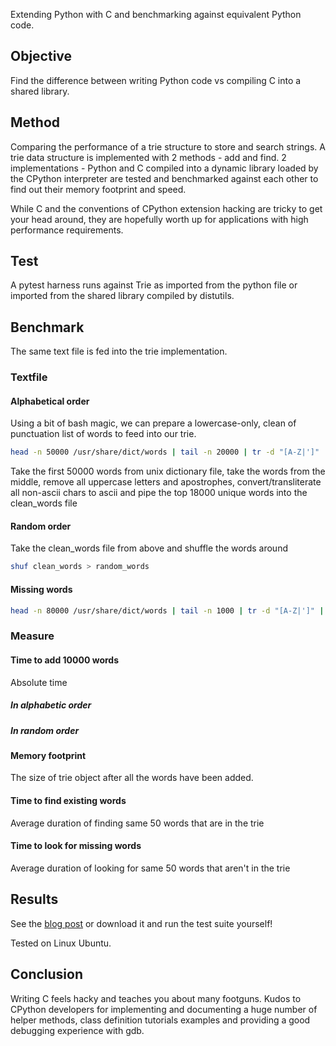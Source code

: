 Extending Python with C and benchmarking against equivalent Python code.

## Objective

Find the difference between writing Python code vs compiling C into a shared library. 

## Method

Comparing the performance of a trie structure to store and search strings. A trie data structure is implemented with 2 methods - add and find. 2 implementations - Python and C compiled into a dynamic library loaded by the CPython interpreter are tested and benchmarked against each other to find out their memory footprint and speed. 

While C and the conventions of CPython extension hacking are tricky to get your head around, they are hopefully worth up for applications with high performance requirements. 

## Test

A pytest harness runs against Trie as imported from the python file or imported from the shared library compiled by distutils. 

## Benchmark

The same text file is fed into the trie implementation. 

### Textfile

#### Alphabetical order

Using a bit of bash magic, we can prepare a lowercase-only, clean of punctuation list of words to feed into our trie.

```bash
head -n 50000 /usr/share/dict/words | tail -n 20000 | tr -d "[A-Z|']" | iconv -f utf8 -t ascii//TRANSLIT | uniq | head -n 18000 > clean_words
```

Take the first 50000 words from unix dictionary file, take the words from the middle, remove all uppercase letters and apostrophes, convert/transliterate all non-ascii chars to ascii and pipe the top 18000 unique words into the clean_words file


#### Random order

Take the clean_words file from above and shuffle the words around

```bash
shuf clean_words > random_words
```

#### Missing words

```bash
head -n 80000 /usr/share/dict/words | tail -n 1000 | tr -d "[A-Z|']" | iconv -f utf8 -t ascii//TRANSLIT | uniq | head -n 800 > missing_words
```

### Measure

#### Time to add 10000 words 

Absolute time

##### In alphabetic order

##### In random order

#### Memory footprint

The size of trie object after all the words have been added.

#### Time to find existing words 

Average duration of finding same 50 words that are in the trie

#### Time to look for missing words

Average duration of looking for same 50 words that aren't in the trie


## Results

See the [blog post](http://petr-tik.github.io/search-text-fast-or-die-trie-ing.html) or download it and run the test suite yourself! 

Tested on Linux Ubuntu. 


## Conclusion

Writing C feels hacky and teaches you about many footguns. Kudos to CPython developers for implementing and documenting a huge number of helper methods, class definition tutorials examples and providing a good debugging experience with gdb. 

